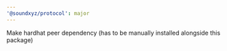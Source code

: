 ```yaml
---
'@soundxyz/protocol': major
---
```


Make hardhat peer dependency (has to be manually installed alongside this package)
